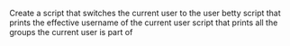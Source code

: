 Create a script that switches the current user to the user betty
 script that prints the effective username of the current user
script that prints all the groups the current user is part of
